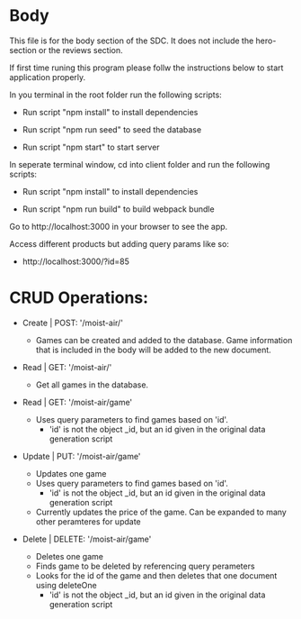 # Body
This file is for the body section of the SDC. It does not include the hero-section or the reviews section.

If first time runing this program please follw the instructions below to start application properly.

In you terminal in the root folder run the following scripts:

- Run script "npm install" to install dependencies

- Run script "npm run seed" to seed the database

- Run script "npm start" to start server

In seperate terminal window, cd into client folder and run the following scripts:

- Run script "npm install" to install dependencies

- Run script "npm run build" to build webpack bundle

Go to http://localhost:3000 in your browser to see the app.

Access different products but adding query params like so:

- http://localhost:3000/?id=85


# CRUD Operations:


- Create | POST: '/moist-air/'
  - Games can be created and added to the database. Game information that is included in the body will be added to the new document.

- Read | GET: '/moist-air/'
  - Get all games in the database.

- Read | GET: '/moist-air/game'
  - Uses query parameters to find games based on 'id'.
    - 'id' is not the object _id, but an id given in the original data generation script

- Update | PUT: '/moist-air/game'
  - Updates one game
  - Uses query parameters to find games based on 'id'.
    - 'id' is not the object _id, but an id given in the original data generation script
  - Currently updates the price of the game. Can be expanded to many other peramteres for update
  
- Delete | DELETE: '/moist-air/game'
  - Deletes one game
  - Finds game to be deleted by referencing query perameters
  - Looks for the id of the game and then deletes that one document using deleteOne
    - 'id' is not the object _id, but an id given in the original data generation script
